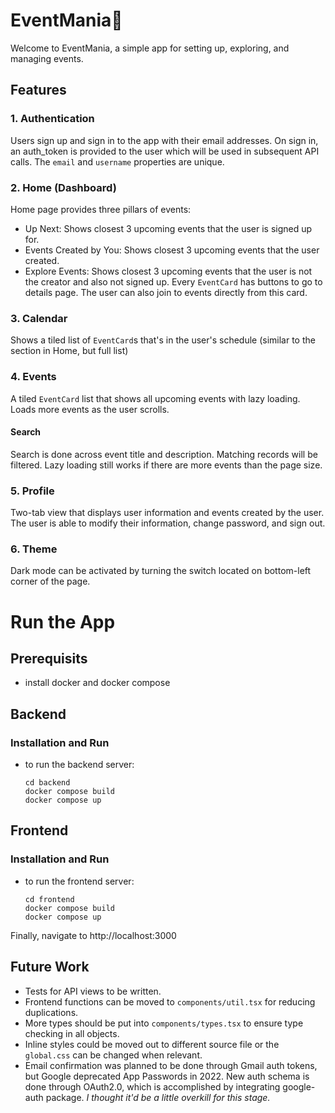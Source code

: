 # EventMania🎈
Welcome to EventMania, a simple app for setting up, exploring, and managing events.

## Features
### 1. Authentication
Users sign up and sign in to the app with their email addresses. On sign in, an auth_token is provided to the user which will be used in subsequent API calls. The `email` and `username` properties are unique.

### 2. Home (Dashboard)
Home page provides three pillars of events:
- Up Next: Shows closest 3 upcoming events that the user is signed up for.
- Events Created by You: Shows closest 3 upcoming events that the user created.
- Explore Events: Shows closest 3 upcoming events that the user is not the creator and also not signed up.
Every `EventCard` has buttons to go to details page. The user can also join to events directly from this card.

### 3. Calendar
Shows a tiled list of `EventCard`s that's in the user's schedule (similar to the section in Home, but full list)

### 4. Events
A tiled `EventCard` list that shows all upcoming events with lazy loading. Loads more events as the user scrolls.

#### Search
Search is done across event title and description. Matching records will be filtered. Lazy loading still works if there are more events than the page size.

### 5. Profile
Two-tab view that displays user information and events created by the user. The user is able to modify their information, change password, and sign out.

### 6. Theme
Dark mode can be activated by turning the switch located on bottom-left corner of the page.

# Run the App

## Prerequisits

- install docker and docker compose

## Backend

### Installation and Run

- to run the backend server:
  ```
  cd backend
  docker compose build
  docker compose up
  ```
  

## Frontend

### Installation and Run

- to run the frontend server:
  ```
  cd frontend
  docker compose build
  docker compose up
  ```

Finally, navigate to http://localhost:3000

## Future Work
- Tests for API views to be written.
- Frontend functions can be moved to `components/util.tsx` for reducing duplications.
- More types should be put into `components/types.tsx` to ensure type checking in all objects.
- Inline styles could be moved out to different source file or the `global.css` can be changed when relevant.
- Email confirmation was planned to be done through Gmail auth tokens, but Google deprecated App Passwords in 2022. New auth schema is done through OAuth2.0, which is accomplished by integrating google-auth package. *I thought it'd be a little overkill for this stage.*
